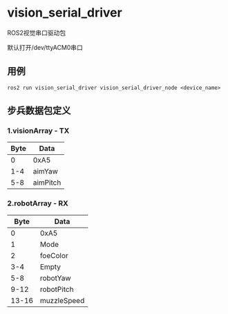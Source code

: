 # vision_serial_driver
ROS2视觉串口驱动包

默认打开/dev/ttyACM0串口
## 用例

```
ros2 run vision_serial_driver vision_serial_driver_node <device_name>
```
## 步兵数据包定义
### 1.visionArray - TX
| Byte | Data |
| - | - |
| 0 | 0xA5 |
| 1-4 | aimYaw |
| 5-8 | aimPitch |
### 2.robotArray - RX
| Byte | Data |
| - | - |
| 0 | 0xA5 |
| 1 | Mode |
| 2 | foeColor |
| 3-4| Empty |
| 5-8 | robotYaw |
| 9-12 | robotPitch |
| 13-16 | muzzleSpeed |